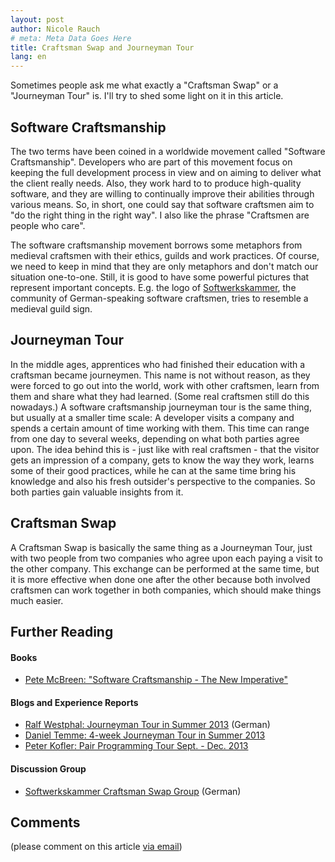 ```yaml
---
layout: post
author: Nicole Rauch
# meta: Meta Data Goes Here
title: Craftsman Swap and Journeyman Tour
lang: en
---
```


Sometimes people ask me what exactly a "Craftsman Swap" or a "Journeyman Tour" is. I'll try to shed some light on it in this article.

## Software Craftsmanship

The two terms have been coined in a worldwide movement called "Software Craftsmanship". Developers who are part of this movement focus on keeping the full development process in view and on aiming to deliver what the client really needs. Also, they work hard to to produce high-quality software, and they are willing to continually improve their abilities through various means. So, in short, one could say that software craftsmen aim to "do the right thing in the right way". I also like the phrase "Craftsmen are people who care".

The software craftsmanship movement borrows some metaphors from medieval craftsmen with their ethics, guilds and work practices. Of course, we need to keep in mind that they are only metaphors and don't match our situation one-to-one. Still, it is good to have some powerful pictures that represent important concepts. E.g. the logo of [Softwerkskammer](https://www.softwerkskammer.org), the community of German-speaking software craftsmen, tries to resemble a medieval guild sign.

## Journeyman Tour

In the middle ages, apprentices who had finished their education with a craftsman became journeymen. This name is not without reason, as they were forced to go out into the world, work with other craftsmen, learn from them and share what they had learned. (Some real craftsmen still do this nowadays.) A software craftsmanship journeyman tour is the same thing, but usually at a smaller time scale: A developer visits a company and spends a certain amount of time working with them. This time can range from one day to several weeks, depending on what both parties agree upon. The idea behind this is - just like with real craftsmen - that the visitor gets an impression of a company, gets to know the way they work, learns some of their good practices, while he can at the same time bring his knowledge and also his fresh outsider's perspective to the companies. So both parties gain valuable insights from it.

## Craftsman Swap

A Craftsman Swap is basically the same thing as a Journeyman Tour, just with two people from two companies who agree upon each paying a visit to the other company. This exchange can be performed at the same time, but it is more effective when done one after the other because both involved craftsmen can work together in both companies, which should make things much easier.


## Further Reading

#### Books

* [Pete McBreen: "Software Craftsmanship - The New Imperative"](https://www.amazon.com/Software-Craftsmanship-Imperative-Pete-McBreen/dp/0201733862/)

#### Blogs and Experience Reports

* [Ralf Westphal: Journeyman Tour in Summer 2013](http://www.dotnetpro.de/Grafix/OnlineArticles/westphal_walz.pdf) (German)
* [Daniel Temme: 4-week Journeyman Tour in Summer 2013](http://danieltemme.blogspot.de/2013/08/journeyman-weeks.html)
* [Peter Kofler: Pair Programming Tour Sept. - Dec. 2013](http://blog.code-cop.org/2013/08/my-craftsmanship-tour.html)

#### Discussion Group

* [Softwerkskammer Craftsman Swap Group](http://www.softwerkskammer.org/groups/craftsmanswap) (German)

## Comments

(please comment on this article <a href="mailto:info@nicole-rauch.de?Subject=Your blogpost 'Craftsman Swap and Journeyman Tour'">via email</a>)
